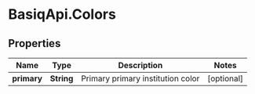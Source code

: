 # BasiqApi.Colors

## Properties
Name | Type | Description | Notes
------------ | ------------- | ------------- | -------------
**primary** | **String** | Primary primary institution color | [optional] 


